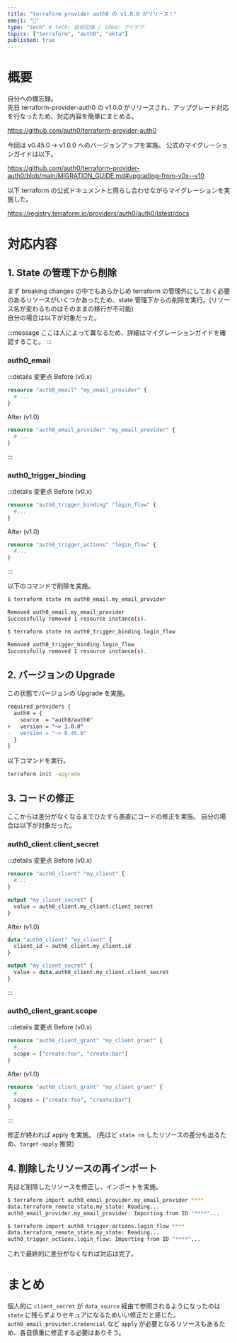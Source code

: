```yaml
---
title: "terraform provider auth0 の v1.0.0 がリリース！"
emoji: "🎉"
type: "tech" # tech: 技術記事 / idea: アイデア
topics: ["terraform", "auth0", "okta"]
published: true
---
```


# 概要

自分への備忘録。  
先日 terraform-provider-auth0 の v1.0.0 がリリースされ、アップグレード対応を行なったため、対応内容を簡単にまとめる。

https://github.com/auth0/terraform-provider-auth0

今回は v0.45.0 → v1.0.0 へのバージョンアップを実施。
公式のマイグレーションガイドは以下。

https://github.com/auth0/terraform-provider-auth0/blob/main/MIGRATION_GUIDE.md#upgrading-from-v0x--v10

以下 terraform の公式ドキュメントと照らし合わせながらマイグレーションを実施した。

https://registry.terraform.io/providers/auth0/auth0/latest/docs

# 対応内容

## 1. State の管理下から削除

まず breaking changes の中でもあらかじめ terraform の管理外にしておく必要のあるリソースがいくつかあったため、state 管理下からの削除を実行。(リソース名が変わるものはそのままの移行が不可能)  
自分の場合は以下が対象だった。

:::message
ここは人によって異なるため、詳細はマイグレーションガイドを確認すること。
:::

### auth0_email

:::details 変更点
Before (v0.x)
```terraform
resource "auth0_email" "my_email_provider" {
  # ...
}
```

After (v1.0)
```terraform
resource "auth0_email_provider" "my_email_provider" {
  # ...
}
```
:::

### auth0_trigger_binding

:::details 変更点
Before (v0.x)
```terraform
resource "auth0_trigger_binding" "login_flow" {
  #...
}
```

After (v1.0)
```terraform
resource "auth0_trigger_actions" "login_flow" {
  #...
}
```
:::

以下のコマンドで削除を実施。

```sh
$ terraform state rm auth0_email.my_email_provider

Removed auth0_email.my_email_provider
Successfully removed 1 resource instance(s).

$ terraform state rm auth0_trigger_binding.login_flow

Removed auth0_trigger_binding.login_flow
Successfully removed 1 resource instance(s).
```

## 2. バージョンの Upgrade

この状態でバージョンの Upgrade を実施。

```diff terraform
required_providers {
  auth0 = {
    source  = "auth0/auth0"
+   version = "~> 1.0.0"
-   version = "~> 0.45.0"
  }
}
```

以下コマンドを実行。

```sh
terraform init -upgrade
```

## 3. コードの修正

ここからは差分がなくなるまでひたすら愚直にコードの修正を実施。
自分の場合は以下が対象だった。

### auth0_client.client_secret

:::details 変更点
Before (v0.x)
```terraform
resource "auth0_client" "my_client" {
  #...
}

output "my_client_secret" {
  value = auth0_client.my_client.client_secret
}
```

After (v1.0)
```terraform
data "auth0_client" "my_client" {
  client_id = auth0_client.my_client.id
}

output "my_client_secret" {
  value = data.auth0_client.my_client.client_secret
}
```
:::

### auth0_client_grant.scope

:::details 変更点
Before (v0.x)
```terraform
resource "auth0_client_grant" "my_client_grant" {
  #...
  scope = ["create:foo", "create:bar"]
}
```

After (v1.0)
```terraform
resource "auth0_client_grant" "my_client_grant" {
  #...
  scopes = ["create:foo", "create:bar"]
}
```
:::

修正が終われば apply を実施。
(先ほど `state rm` したリソースの差分も出るため、`target-apply` 推奨)

## 4. 削除したリソースの再インポート

先ほど削除したリソースを修正し、インポートを実施。

```sh
$ terraform import auth0_email_provider.my_email_provider ****
data.terraform_remote_state.my_state: Reading...
auth0_email_provider.my_email_provider: Importing from ID "****"...

$ terraform import auth0_trigger_actions.login_flow ****
data.terraform_remote_state.my_state: Reading...
auth0_trigger_actions.login_flow: Importing from ID "****"...
```

これで最終的に差分がなくなれば対応は完了。

# まとめ

個人的に `client_secret` が `data_source` 経由で参照されるようになったのは `state` に残らずよりセキュアになるためいい修正だと感じた。
`auth0_email_provider.credencial` など `apply` が必要となるリソースもあるため、各自慎重に修正する必要はありそう。
